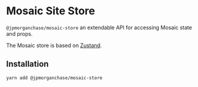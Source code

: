 # Mosaic Site Store

`@jpmorganchase/mosaic-store` an extendable API for accessing Mosaic state and props.

The Mosaic store is based on [Zustand](https://zustand-demo.pmnd.rs/).

## Installation

`yarn add @jpmorganchase/mosaic-store`
